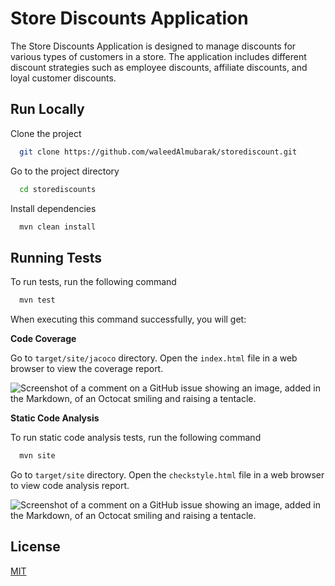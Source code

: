 
# Store Discounts Application

The Store Discounts Application is designed to manage discounts for various types of customers in a store. The application includes different discount strategies such as employee discounts, affiliate discounts, and loyal customer discounts.




## Run Locally

Clone the project

```bash
  git clone https://github.com/waleedAlmubarak/storediscount.git
```

Go to the project directory

```bash
  cd storediscounts
```

Install dependencies

```bash
  mvn clean install
```



## Running Tests

To run tests, run the following command

```bash
  mvn test
```

When executing this command successfully, you will get:

**Code Coverage**

Go to ```target/site/jacoco``` directory. Open the `index.html` file in a web browser to view the coverage report.


![Screenshot of a comment on a GitHub issue showing an image, added in the Markdown, of an Octocat smiling and raising a tentacle.](https://myoctocat.com/assets/images/base-octocat.svg)

**Static Code Analysis**

To run static code analysis tests, run the following command

```bash
  mvn site
```

Go to ```target/site``` directory. Open the `checkstyle.html` file in a web browser to view code analysis report.


![Screenshot of a comment on a GitHub issue showing an image, added in the Markdown, of an Octocat smiling and raising a tentacle.](https://myoctocat.com/assets/images/base-octocat.svg)



## License

[MIT](https://choosealicense.com/licenses/mit/)

